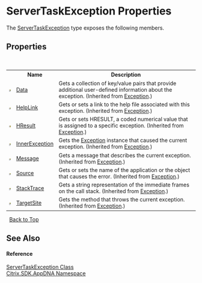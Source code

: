 # ServerTaskException Properties
 

The <a href="a7ba5ee4-0861-00bd-71c7-3aea74e656d7">ServerTaskException</a> type exposes the following members.


## Properties
&nbsp;<table><tr><th></th><th>Name</th><th>Description</th></tr><tr><td>![Public property](media/pubproperty.gif "Public property")</td><td><a href="http://msdn2.microsoft.com/en-us/library/2wyfbc48" target="_blank">Data</a></td><td>
Gets a collection of key/value pairs that provide additional user-defined information about the exception.
 (Inherited from <a href="http://msdn2.microsoft.com/en-us/library/c18k6c59" target="_blank">Exception</a>.)</td></tr><tr><td>![Public property](media/pubproperty.gif "Public property")</td><td><a href="http://msdn2.microsoft.com/en-us/library/71tawy4s" target="_blank">HelpLink</a></td><td>
Gets or sets a link to the help file associated with this exception.
 (Inherited from <a href="http://msdn2.microsoft.com/en-us/library/c18k6c59" target="_blank">Exception</a>.)</td></tr><tr><td>![Protected property](media/protproperty.gif "Protected property")</td><td><a href="http://msdn2.microsoft.com/en-us/library/sh5cw61c" target="_blank">HResult</a></td><td>
Gets or sets HRESULT, a coded numerical value that is assigned to a specific exception.
 (Inherited from <a href="http://msdn2.microsoft.com/en-us/library/c18k6c59" target="_blank">Exception</a>.)</td></tr><tr><td>![Public property](media/pubproperty.gif "Public property")</td><td><a href="http://msdn2.microsoft.com/en-us/library/902sca80" target="_blank">InnerException</a></td><td>
Gets the <a href="http://msdn2.microsoft.com/en-us/library/c18k6c59" target="_blank">Exception</a> instance that caused the current exception.
 (Inherited from <a href="http://msdn2.microsoft.com/en-us/library/c18k6c59" target="_blank">Exception</a>.)</td></tr><tr><td>![Public property](media/pubproperty.gif "Public property")</td><td><a href="http://msdn2.microsoft.com/en-us/library/9btwf6wk" target="_blank">Message</a></td><td>
Gets a message that describes the current exception.
 (Inherited from <a href="http://msdn2.microsoft.com/en-us/library/c18k6c59" target="_blank">Exception</a>.)</td></tr><tr><td>![Public property](media/pubproperty.gif "Public property")</td><td><a href="http://msdn2.microsoft.com/en-us/library/85weac5w" target="_blank">Source</a></td><td>
Gets or sets the name of the application or the object that causes the error.
 (Inherited from <a href="http://msdn2.microsoft.com/en-us/library/c18k6c59" target="_blank">Exception</a>.)</td></tr><tr><td>![Public property](media/pubproperty.gif "Public property")</td><td><a href="http://msdn2.microsoft.com/en-us/library/dxzhy005" target="_blank">StackTrace</a></td><td>
Gets a string representation of the immediate frames on the call stack.
 (Inherited from <a href="http://msdn2.microsoft.com/en-us/library/c18k6c59" target="_blank">Exception</a>.)</td></tr><tr><td>![Public property](media/pubproperty.gif "Public property")</td><td><a href="http://msdn2.microsoft.com/en-us/library/2wchw354" target="_blank">TargetSite</a></td><td>
Gets the method that throws the current exception.
 (Inherited from <a href="http://msdn2.microsoft.com/en-us/library/c18k6c59" target="_blank">Exception</a>.)</td></tr></table>&nbsp;
<a href="#servertaskexception-properties">Back to Top</a>

## See Also


#### Reference
<a href="a7ba5ee4-0861-00bd-71c7-3aea74e656d7">ServerTaskException Class</a><br /><a href="fe2d265b-410b-8b11-1eb4-a790e0b062bf">Citrix.SDK.AppDNA Namespace</a><br />